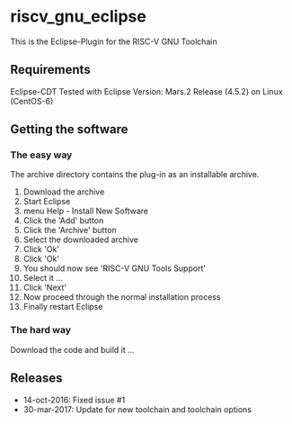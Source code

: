 # riscv_gnu_eclipse

This is the Eclipse-Plugin for the RISC-V GNU Toolchain

## Requirements
Eclipse-CDT
Tested with Eclipse Version: Mars.2 Release (4.5.2) on Linux (CentOS-6)


## Getting the software
### The easy way
The archive directory contains the plug-in as an installable archive.

1. Download the archive
2. Start Eclipse
3. menu Help - Install New Software
4. Click the 'Add' button
5. Click the 'Archive' button
6. Select the downloaded archive
7. Click 'Ok'
8. Click 'Ok'
9. You should now see 'RISC-V GNU Tools Support'
10. Select it ...
11. Click 'Next'
12. Now proceed through the normal installation process
13. Finally restart Eclipse


### The hard way
Download the code and build it ...



## Releases
- 14-oct-2016: Fixed issue #1
- 30-mar-2017: Update for new toolchain and toolchain options
